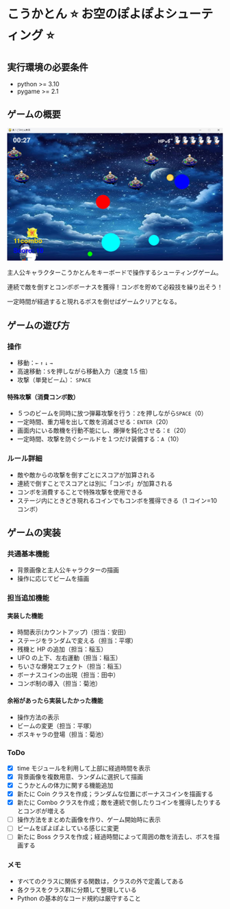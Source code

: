 # こうかとん ⭐ お空のぽよぽよシューティング ⭐

## 実行環境の必要条件

- python >= 3.10
- pygame >= 2.1

## ゲームの概要

![title](fig/screen_shot.jpg)

主人公キャラクターこうかとんをキーボードで操作するシューティングゲーム。

連続で敵を倒すとコンボボーナスを獲得！コンボを貯めて必殺技を繰り出そう！

一定時間が経過すると現れるボスを倒せばゲームクリアとなる。

## ゲームの遊び方

### 操作

- 移動：`←` `↑` `↓` `→`
- 高速移動：`S`を押しながら移動入力（速度 1.5 倍）
- 攻撃（単発ビーム）： `SPACE`

#### 特殊攻撃（消費コンボ数）

- ５つのビームを同時に放つ弾幕攻撃を行う：`Z`を押しながら`SPACE`（0）
- 一定時間、重力場を出して敵を消滅させる：`ENTER`（20）
- 画面内にいる敵機を行動不能にし、爆弾を鈍化させる：`E`（20）
- 一定時間、攻撃を防ぐシールドを１つだけ装備する：`A`（10）

### ルール詳細

- 敵や敵からの攻撃を倒すごとにスコアが加算される
- 連続で倒すことでスコアとは別に「コンボ」が加算される
- コンボを消費することで特殊攻撃を使用できる
- ステージ内にときどき現れるコインでもコンボを獲得できる（1 コイン=10 コンボ）

## ゲームの実装

### 共通基本機能

- 背景画像と主人公キャラクターの描画
- 操作に応じてビームを描画

### 担当追加機能

#### 実装した機能

- 時間表示(カウントアップ)（担当：安田）
- ステージをランダムで変える（担当：平塚）
- 残機と HP の追加（担当：稲玉）
- UFO の上下、左右運動（担当：稲玉）
- ちいさな爆発エフェクト（担当：稲玉）
- ボーナスコインの出現（担当：田中）
- コンボ制の導入（担当：菊池）

#### 余裕があったら実装したかった機能

- 操作方法の表示
- ビームの変更（担当：平塚）
- ボスキャラの登場（担当：菊池）

### ToDo

- [x] time モジュールを利用して上部に経過時間を表示
- [x] 背景画像を複数用意、ランダムに選択して描画
- [x] こうかとんの体力に関する機能追加
- [x] 新たに Coin クラスを作成；ランダムな位置にボーナスコインを描画する
- [x] 新たに Combo クラスを作成；敵を連続で倒したりコインを獲得したりするとコンボが増える
- [ ] 操作方法をまとめた画像を作り、ゲーム開始時に表示
- [ ] ビームをぽよぽよしている感じに変更
- [ ] 新たに Boss クラスを作成；経過時間によって周囲の敵を消去し、ボスを描画する

### メモ

- すべてのクラスに関係する関数は，クラスの外で定義してある
- 各クラスをクラス群に分類して整理している
- Python の基本的なコード規約は厳守すること
